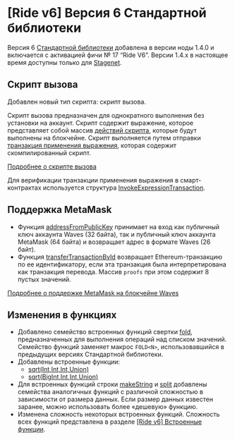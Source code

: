 # [Ride v6] Версия 6 Стандартной библиотеки

Версия 6 [Стандартной библиотеки](/ru/ride/script/standard-library) добавлена в версии ноды 1.4.0 и включается с активацией фичи №&nbsp;17 “Ride V6”. Версии 1.4.x в настоящее время доступны только для [Stagenet](/ru/blockchain/blockchain-network/).

## Скрипт вызова

Добавлен новый тип скрипта: скрипт вызова.

Скрипт вызова предназначен для однократного выполнения без установки на аккаунт. Скрипт содержит выражение, которое представляет собой массив [действий скрипта](/ru/ride/structures/script-actions/), которые будут выполнены на блокчейне. Скрипт выполняется путем отправки [транзакция применения выражения](/ru/blockchain/transaction-type/invoke-expression-transaction), которая содержит скомпилированный скрипт.

[Подробнее о скрипте вызова](/ru/ride/v6/script/script-types/call-script)

Для верификации транзакции применения выражения в смарт-контрактах используется структура [InvokeExpressionTransaction](/ru/ride/v6/structures/transaction-structures/invoke-expression-transaction).

## Поддержка MetaMask

* Функция [addressFromPublicKey](/ru/ride/v6/functions/built-in-functions/converting-functions#addressfrompublickey-bytevector-address) принимает на вход как публичный ключ аккаунта Waves (32 байта), так и публичный ключ аккаунта MetaMask (64 байта) и возвращает адрес в формате Waves (26 байт).
* Функция [transferTransactionById](/ru/ride/functions/built-in-functions/blockchain-functions#transfertransactionbyid) возвращает Ethereum-транзакцию по ее идентификатору, если эта транзакция была интерпретирована как транзакция перевода. Массив `proofs` при этом содержит 8 пустых значений.

[Подробнее о поддержке MetaMask на блокчейне Waves](/ru/keep-in-touch/metamask)

## Изменения в функциях

* Добавлено семейство встроенных функций свертки [fold](/ru/ride/v6/functions/built-in-functions/fold-functions), предназначенных для выполнения операций над списком значений. Семейство функций заменяет макрос `FOLD<N>`, использовавшийся в предыдущих версиях Стандартной библиотеки.
* Добавлены встроенные функции:
   * [sqrt(Int,Int,Int,Union)](/ru/ride/v6/functions/built-in-functions/math-functions#sqrt)
   * [sqrt(BigInt,Int,Int,Union)](/ru/ride/v6/functions/built-in-functions/math-functions#sqrtbigint)
* Для встроенных функций строки [makeString](/ru/ride/v6/functions/built-in-functions/string-functions#makestring-list-string-string-string) и [split](/ru/ride/v6/functions/built-in-functions/string-functions#split-string-string-list-string) добавлены семейства аналогичных функций с различной сложностью в зависимости от размера данных. Если размер данных известен заранее, можно использовать более «дешевую» функцию.
* Изменена сложность некоторых встроенных функций. Сложность всех функций представлена в разделе [[Ride v6] Встроенные функции](/ru/ride/v6/functions/built-in-functions/).

